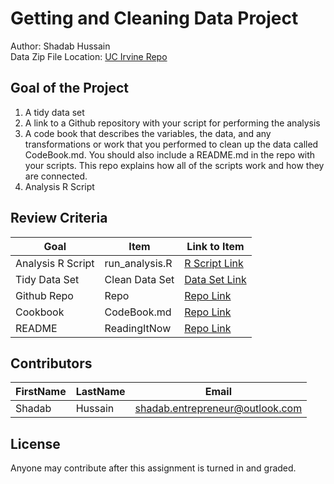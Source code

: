# Getting and Cleaning Data Project
Author: Shadab Hussain <br />
Data Zip File Location: [UC Irvine Repo](https://d396qusza40orc.cloudfront.net/getdata%2Fprojectfiles%2FUCI%20HAR%20Dataset.zip "Clicking will download the data")

## Goal of the Project
1. A tidy data set 
2. A link to a Github repository with your script for performing the analysis 
3. A code book that describes the variables, the data, and any transformations or work that you performed to clean up the data called CodeBook.md. You should also include a README.md in the repo with your scripts. This repo explains how all of the scripts work and how they are connected.
4. Analysis R Script

## Review Criteria

Goal | Item | Link to Item
--- | --- | ---
Analysis R Script |  run_analysis.R |  [R Script Link](https://github.com/shadab-entrepreneur/DataScienceCoursera/blob/master/GettingAndCleaningData/Project/Week3/run_analysis.R "run_analysis.R")
Tidy Data Set |  Clean Data Set |  [Data Set Link](https://github.com/shadab-entrepreneur/DataScienceCoursera/blob/master/GettingAndCleaningData/Project/data/tinyData.txt "tidyData.txt")
Github Repo | Repo |  [Repo Link](https://github.com/shadab-entrepreneur/DataScienceCoursera/tree/master/GettingAndCleaningData/ "Click to go to Repo")
Cookbook | CodeBook.md |  [Repo Link](https://github.com/shadab-entrepreneur/DataScienceCoursera/blob/master/GettingAndCleaningData/Project/Week3/CodeBook.md "CodeBook.md")
README | ReadingItNow |  [Repo Link](https://github.com/shadab-entrepreneur/DataScienceCoursera/blob/master/GettingAndCleaningData/Project/Week3/README.md "README.md")

## Contributors

FirstName | LastName | Email
--- | --- | ---
Shadab |  Hussain |  <shadab.entrepreneur@outlook.com>

## License

Anyone may contribute after this assignment is turned in and graded.
